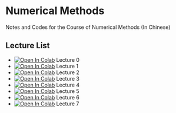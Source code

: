 # Numerical Methods
Notes and Codes for the Course of Numerical Methods (In Chinese)

## Lecture List

- [![Open In Colab](https://colab.research.google.com/assets/colab-badge.svg)](https://colab.research.google.com/github/idyeh/numerical-methods/blob/main/src/lecture_00.ipynb) Lecture 0 
- [![Open In Colab](https://colab.research.google.com/assets/colab-badge.svg)](https://colab.research.google.com/github/idyeh/numerical-methods/blob/main/src/lecture_01.ipynb) Lecture 1 
- [![Open In Colab](https://colab.research.google.com/assets/colab-badge.svg)](https://colab.research.google.com/github/idyeh/numerical-methods/blob/main/src/lecture_02.ipynb) Lecture 2 
- [![Open In Colab](https://colab.research.google.com/assets/colab-badge.svg)](https://colab.research.google.com/github/idyeh/numerical-methods/blob/main/src/lecture_03.ipynb) Lecture 3 
- [![Open In Colab](https://colab.research.google.com/assets/colab-badge.svg)](https://colab.research.google.com/github/idyeh/numerical-methods/blob/main/src/lecture_04.ipynb) Lecture 4 
- [![Open In Colab](https://colab.research.google.com/assets/colab-badge.svg)](https://colab.research.google.com/github/idyeh/numerical-methods/blob/main/src/lecture_05.ipynb) Lecture 5 
- [![Open In Colab](https://colab.research.google.com/assets/colab-badge.svg)](https://colab.research.google.com/github/idyeh/numerical-methods/blob/main/src/lecture_06.ipynb) Lecture 6 
- [![Open In Colab](https://colab.research.google.com/assets/colab-badge.svg)](https://colab.research.google.com/github/idyeh/numerical-methods/blob/main/src/lecture_07.ipynb) Lecture 7 